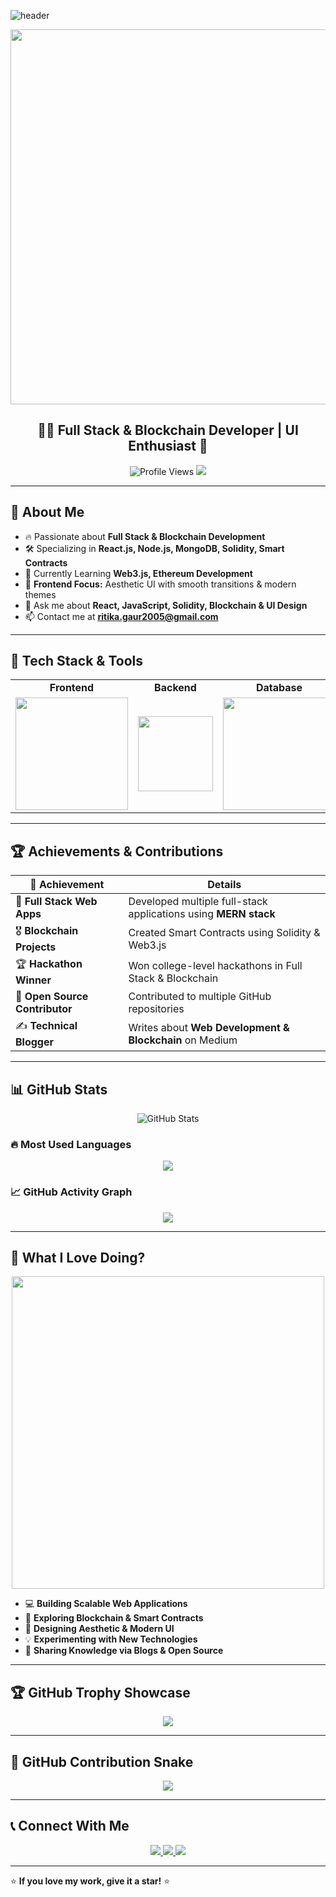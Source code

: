 ![header](https://capsule-render.vercel.app/api?type=waving&color=gradient&height=200&section=header&text=Hey!%20I'm%20Ritika%20Gaur🚀&fontSize=35&fontColor=fff&animation=twinkling)

<p align="center">
  <img src="https://media.giphy.com/media/qgQUggAC3Pfv687qPC/giphy.gif" width="600" />
</p>

<h2 align="center"> 👩‍💻 Full Stack & Blockchain Developer | UI Enthusiast 🎨 </h2>

<p align="center">
  <img src="https://komarev.com/ghpvc/?username=GaurRitika&label=Profile%20views&color=0e75b6&style=flat" alt="Profile Views" />
  <img src="https://img.shields.io/github/followers/GaurRitika?color=lightblue&label=Followers" />
</p>

---

## 🌟 **About Me**
- 🔥 Passionate about **Full Stack & Blockchain Development**  
- 🛠️ Specializing in **React.js, Node.js, MongoDB, Solidity, Smart Contracts**  
- 🌱 Currently Learning **Web3.js, Ethereum Development**  
- 🎯 **Frontend Focus:** Aesthetic UI with smooth transitions & modern themes  
- 💬 Ask me about **React, JavaScript, Solidity, Blockchain & UI Design**  
- 📫 Contact me at **ritika.gaur2005@gmail.com**  

---

## 🚀 **Tech Stack & Tools**
<table>
  <tr>
    <td align="center"><b>Frontend</b></td>
    <td align="center"><b>Backend</b></td>
    <td align="center"><b>Database</b></td>
    <td align="center"><b>Blockchain</b></td>
    <td align="center"><b>DevOps & Tools</b></td>
  </tr>
  <tr>
    <td align="center"><img src="https://skillicons.dev/icons?i=html,css,js,react" width="180"/></td>
    <td align="center"><img src="https://skillicons.dev/icons?i=nodejs,express" width="120"/></td>
    <td align="center"><img src="https://skillicons.dev/icons?i=mongodb,mysql,firebase" width="180"/></td>
    <td align="center"><img src="https://skillicons.dev/icons?i=solidity,ethereum" width="120"/></td>
    <td align="center"><img src="https://skillicons.dev/icons?i=git,github,postman,docker" width="180"/></td>
  </tr>
</table>

---

## 🏆 **Achievements & Contributions**
| **🏅 Achievement**  | **Details**  |
|-----------------|-------------|
| 🚀 **Full Stack Web Apps** | Developed multiple full-stack applications using **MERN stack** |
| 🎖 **Blockchain Projects** | Created Smart Contracts using Solidity & Web3.js |
| 🏆 **Hackathon Winner** | Won college-level hackathons in Full Stack & Blockchain |
| 📢 **Open Source Contributor** | Contributed to multiple GitHub repositories |
| ✍ **Technical Blogger** | Writes about **Web Development & Blockchain** on Medium |

---

## 📊 **GitHub Stats**
<p align="center">
  <img src="https://github-readme-stats.vercel.app/api?username=GaurRitika&show_icons=true&theme=radical" alt="GitHub Stats" />
</p>

### **🔥 Most Used Languages**
<p align="center">
  <img src="https://github-readme-stats.vercel.app/api/top-langs/?username=GaurRitika&layout=compact&theme=radical" />
</p>

### **📈 GitHub Activity Graph**
<p align="center">
  <img src="https://github-readme-activity-graph.cyclic.app/graph?username=GaurRitika&theme=react-dark" />
</p>

---

## **🎯 What I Love Doing?**
<p align="center">
  <img src="https://media.giphy.com/media/QTfX9Ejfra3ZmNxh6B/giphy.gif" width="500" />
</p>

- 💻 **Building Scalable Web Applications**  
- 🚀 **Exploring Blockchain & Smart Contracts**  
- 🎨 **Designing Aesthetic & Modern UI**  
- 💡 **Experimenting with New Technologies**  
- 📢 **Sharing Knowledge via Blogs & Open Source**  

---

## 🏆 **GitHub Trophy Showcase**
<p align="center">
  <img src="https://github-profile-trophy.vercel.app/?username=GaurRitika&theme=radical&no-frame=true&column=6" />
</p>

---

## 🐍 **GitHub Contribution Snake**
<p align="center">
  <img src="https://github.com/GaurRitika/GaurRitika/blob/output/github-contribution-grid-snake.svg" />
</p>

---

## 📞 **Connect With Me**
<p align="center">
  <a href="https://www.linkedin.com/in/ritika-gaur-b40b4b298/" target="blank">
    <img src="https://img.shields.io/badge/-LinkedIn-blue?style=for-the-badge&logo=Linkedin&logoColor=white" />
  </a>
  <a href="https://github.com/GaurRitika" target="blank">
    <img src="https://img.shields.io/badge/-GitHub-black?style=for-the-badge&logo=github&logoColor=white" />
  </a>
  <a href="mailto:ritika.gaur2005@gmail.com" target="blank">
    <img src="https://img.shields.io/badge/-Gmail-red?style=for-the-badge&logo=gmail&logoColor=white" />
  </a>
</p>

---

⭐ **If you love my work, give it a star!** ⭐  
